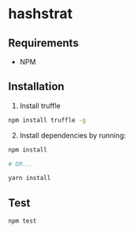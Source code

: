 # hashstrat



## Requirements

- NPM

## Installation

1. Install truffle

```bash
npm install truffle -g
```

2. Install dependencies by running:

```bash
npm install

# OR...

yarn install
```

## Test

```bash
npm test
```